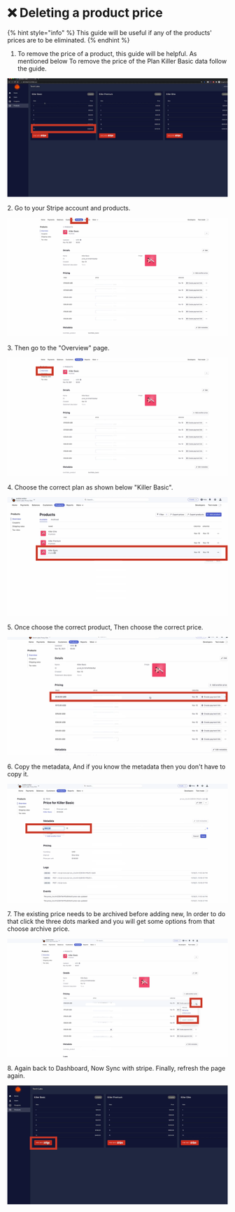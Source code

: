 # ❌ Deleting a product price

{% hint style="info" %}
This guide will be useful if any of the products' prices are to be eliminated.
{% endhint %}

1. To remove the price of a product, this guide will be helpful. As mentioned below To remove the price of the Plan Killer Basic data follow the guide.&#x20;

![](<../.gitbook/assets/Untitled design (27).png>)

2\. Go to your Stripe account and products.

![](<../.gitbook/assets/Untitled design (2) (3).png>)

3\. Then go to the "Overview" page.&#x20;

![](<../.gitbook/assets/Untitled design (1) (4).png>)

4\. Choose the correct plan as shown below "Killer Basic".

![](<../.gitbook/assets/Untitled design (3) (1).png>)

5\. Once choose the correct product, Then choose the correct price.&#x20;

![](<../.gitbook/assets/Untitled design (4) (4).png>)

6\. Copy the metadata, And if you know the metadata then you don't have to copy it.&#x20;

![](<../.gitbook/assets/Untitled design (5) (5).png>)

7\. The existing price needs to be archived before adding new, In order to do that click the three dots marked and you will get some options from that choose archive price.&#x20;

![](<../.gitbook/assets/Untitled design (7) (1).png>)

8\. Again back to Dashboard, Now Sync with stripe. Finally, refresh the page again.&#x20;

![](<../.gitbook/assets/1 (2).png>)
